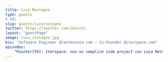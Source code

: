 ```yaml
---
title: Luca Restagno
type: guests
# URL
slug: guests/lucarestagno
twitter: https://twitter.com/ikoichi
layout: "guestPage"
image: luca_restagno.jpg
bio: "Software Engineer @lastminute.com — Co-Founder @iterspace.com"
episodes: 
    "Pointer[59]: Iterspace: non un semplice side project con Luca Restagno": "/p/pointer59-iterspace-non-un-semplice-side-project-con-luca-restagno/"
---
```



